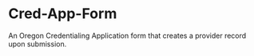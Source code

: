 # Cred-App-Form
An Oregon Credentialing Application form that creates a provider record upon submission.
